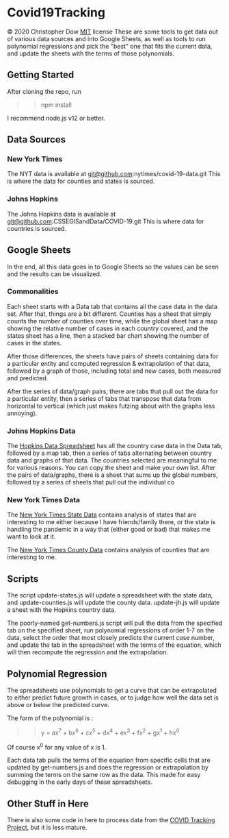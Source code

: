 # Covid19Tracking
&copy; 2020 Christopher Dow [MIT](https://opensource.org/licenses/MIT) license
These are some tools to get data out of various data sources and into Google Sheets, as well as tools to run polynomial regressions and pick the "best" one that fits the current data, and update the sheets with the terms of those polynomials.

## Getting Started
After cloning the repo, run 

>>npm install

I recommend node.js v12 or better.

## Data Sources
### New York Times
The NYT data is available at git@github.com:nytimes/covid-19-data.git  This is where the data for counties and states is sourced.  

### Johns Hopkins
The Johns Hopkins data is available at git@github.com:CSSEGISandData/COVID-19.git  This is where data for countries is sourced.

## Google Sheets

In the end, all this data goes in to Google Sheets so the values can be seen and the results can be visualized.  

### Commonalities

Each sheet starts with a Data tab that contains all the case data in the data set.  After that, things are a bit different.  Counties has a sheet that simply counts the number of counties over time, while the global sheet has a map showing the relative number of cases in each country covered, and the states sheet has a line, then a stacked bar chart showing the number of cases in the states. 

After those differences, the sheets have pairs of sheets containing data for a particular entity and computed regression & extrapolation of that data, followed by a graph of those, including total and new cases, both measured and predicted.  

After the series of data/graph pairs, there are tabs that pull out the data for a particular entity, then a series of tabs that transpose that data from horizontal to vertical (which just makes futzing about with the graphs less annoying).

### Johns Hopkins Data
The [Hopkins Data Spreadsheet](https://docs.google.com/spreadsheets/d/1CdZ0GFiUOUmS4QHmdxsyaJUIX3hZW5mPPyDXUtDT0x8/edit?usp=sharing) has all the country case data in the Data tab, followed by a map tab, then a series of tabs alternating between country data and graphs of that data.  The countries selected are meaningful to me for various reasons.  You can copy the sheet and make your own list.  After the pairs of data/graphs, there is a sheet that sums up the global numbers, followed by a series of sheets that pull out the individual co

### New York Times Data
The [New York Times State Data](https://docs.google.com/spreadsheets/d/1ptKcB8kGJOfYSE9-64v4slYraY4CRpb5yb64WATUzH4/edit?usp=sharing) contains analysis of states that are interesting to me either because I have friends/family there, or the state is handling the pandemic in a way that (either good or bad) that makes me want to look at it.  

The [New York Times County Data](https://docs.google.com/spreadsheets/d/1A8EBz1u-tLTTVNtTJz0sXJqPt-QV7CC9OQTJ4cT5-lU/edit?usp=sharing) contains analysis of counties that are interesting to me.

## Scripts
The script update-states.js will update a spreadsheet with the state data, and update-counties.js will update the county data.  update-jh.js will update a sheet with the Hopkins country data.

The poorly-named get-numbers.js script will pull the data from the specified tab on the specified sheet, run polynomial regressions of order 1-7 on the data, select the order that most closely predicts the current case number, and update the tab in the spreadsheet with the terms of the equation, which will then recompute the regression and the extrapolation.

## Polynomial Regression
The spreadsheets use polynomials to get a curve that can be extrapolated to either predict future growth in cases, or to judge how well the data set is above or below the predicted curve.

The form of the polynomial is : 
>>y = ax<sup>7</sup> + bx<sup>6</sup> + cx<sup>5</sup> + dx<sup>4</sup> + ex<sup>3</sup> + fx<sup>2</sup> + gx<sup>1</sup> + hx<sup>0</sup>

Of course x<sup>0</sup> for any value of x is 1.

Each data tab pulls the terms of the equation from specific cells that are updated by get-numbers.js and does the regression or extrapolation by summing the terms on the same row as the data.  This made for easy debugging in the early days of these spreadsheets.

## Other Stuff in Here
There is also some code in here to process data from the [COVID Tracking Project](https://covidtracking.com), but it is less mature.